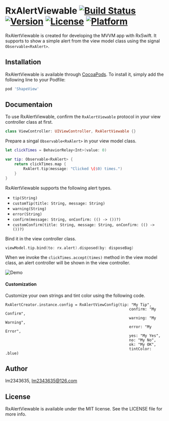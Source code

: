 # RxAlertViewable [![Build Status](https://travis-ci.org/lm2343635/RxAlertViewable.svg?branch=master)](https://travis-ci.org/lm2343635/RxAlertViewable) [![Version](https://img.shields.io/cocoapods/v/RxAlertViewable.svg?style=flat)](https://cocoapods.org/pods/RxAlertViewable) [![License](https://img.shields.io/cocoapods/l/RxAlertViewable.svg?style=flat)](https://cocoapods.org/pods/RxAlertViewable) [![Platform](https://img.shields.io/cocoapods/p/RxAlertViewable.svg?style=flat)](https://cocoapods.org/pods/RxAlertViewable)

RxAlertViewable is created for developing the MVVM app with RxSwift. 
It supports to show a simple alert from the view model class using the signal `Observable<RxAlert>`.

## Installation

RxAlertViewable is available through [CocoaPods](https://cocoapods.org). 
To install it, simply add the following line to your Podfile:

```ruby
pod 'ShapeView'
```

## Documentaion

To use RxAlertViewable, confirm the `RxAlertViewable` protocol in your view controller class at first.

```Swift
class ViewController: UIViewController, RxAlertViewable {}
```

Prepare a singal `Observable<RxAlert>` in your view model class.

```Swift
let clickTimes = BehaviorRelay<Int>(value: 0)

var tip: Observable<RxAlert> {
    return clickTimes.map {
        RxAlert.tip(message: "Clicked \($0) times.")
    }
}
```

RxAlertViewable supports the following alert types.

- ```tip(String)```
- ```customTip(title: String, message: String)```
- ```warning(String)```
- ```error(String)```
- ```confirm(message: String, onConfirm: (() -> ())?)```
- ```customConfirm(title: String, message: String, onConfirm: (() -> ())?)```
    
Bind it in the view controller class.

```Swift
viewModel.tip.bind(to: rx.alert).disposed(by: disposeBag)
```

When we invoke the `clickTimes.accept(times)` method in the view model class, an alert controller will be shown in the view controller.

![Demo](https://raw.githubusercontent.com/lm2343635/RxAlertViewable/master/screenshots/demo.png)


#### Customization

Customize your own strings and tint color using the following code.

```Swfit
RxAlertCreator.instance.config = RxAlertViewConfig(tip: "My Tip",
                                                       confirm: "My Confirm",
                                                       warning: "My Warning",
                                                       error: "My Error",
                                                       yes: "My Yes",
                                                       no: "My No",
                                                       ok: "My OK",
                                                       tintColor: .blue)
```

## Author

lm2343635, lm2343635@126.com

## License

RxAlertViewable is available under the MIT license. See the LICENSE file for more info.
